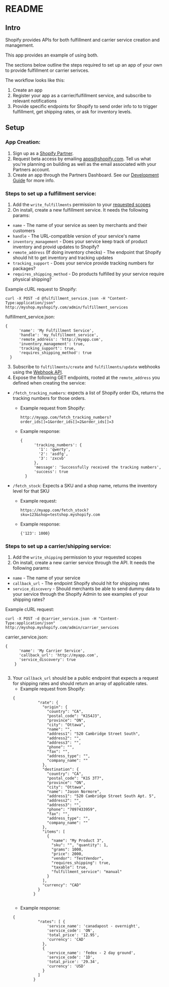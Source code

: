 # README

## Intro

Shopify provides APIs for both fulfillment and carrier service creation and management.

This app provides an example of using both.

The sections below outline the steps required to set up an app of your own to provide fulfillment or carrier serivces.

The workflow looks like this:
1. Create an app
2. Register your app as a carrier/fulfillment service, and subscribe to relevant notifications
3. Provide specific endpoints for Shopify to send order info to to trigger fulfillment, get shipping rates, or ask for inventory levels.

## Setup  

### App Creation:

1. Sign up as a [Shopify Partner](http://partners.shopify.com).
2. Request beta access by emailing [apps@shopify.com](mailto:apps@shopify.com). Tell us what you're planning on building as well as the email associated with your Partners account.
3. Create an app through the Partners Dashboard. See our [Development Guide](http://wiki.shopify.com/Shopify_App_Development) for more info.

### Steps to set up a fulfillment service:

1. Add the `write_fulfillments` permission to your [requested scopes](http://api.shopify.com/authentication.html)
2. On install, create a new fulfillment service. It needs the following params:

  * `name` - The name of your service as seen by merchants and their customers
  * `handle` - The URL-compatible version of your service's name
  * `inventory_management` - Does your service keep track of product inventory and provid updates to Shopify?
  * `remote_address` (If doing inventory checks) - The endpoint that Shopify should hit to get inventory and tracking updates
  * `tracking_support` - Does your service provide tracking numbers for packages?
  * `requires_shipping_method` - Do products fulfilled by your service require physical shipping?

  Example cURL request to Shopify:

  `curl -X POST -d @fulfillment_service.json -H "Content-Type:application/json"
  http://myshop.myshopify.com/admin/fulfillment_services`

  fulfillment_service.json:
  <pre><code>{
      'name': 'My Fulfillment Service',
      'handle': 'my_fulfillment_service',
      'remote_address': 'http://myapp.com',
      'inventory_management': true,
      'tracking_support': true,
      'requires_shipping_method': true
  }</code></pre>
3. Subscribe to `fulfillments/create` and `fulfillments/update` webhooks using the [Webhook API](http://api.shopify.com/webhook.html).
4. Expose the following GET endpoints, rooted at the `remote_address` you defined when creating the service:
  * `/fetch_tracking_numbers`: expects a list of Shopify order IDs, returns the tracking numbers for those orders.
      * Example request from Shopify:

          `http://myapp.com/fetch_tracking_numbers?order_ids[]=1&order_ids[]=2&order_ids[]=3`

      * Example response:

          <pre><code>{
              'tracking_numbers': {
                '1': 'qwerty',
                '2': 'asdfg',
                '3': 'zxcvb'
              },
              'message': 'Successfully received the tracking numbers',
              'success': true
          }</code></pre>
  * `/fetch_stock`: Expects a SKU and a shop name, returns the inventory level for that SKU
      * Example request:

          `https://myapp.com/fetch_stock?sku=123&shop=testshop.myshopify.com`

      * Example response:

          `{'123': 1000}`

### Steps to set up a carrier/shipping service:

1. Add the `write_shipping` permission to your requested scopes
2. On install, create a new carrier service through the API. It needs the following params:
  * `name` - The name of your service
  * `callback_url` - The endpoint Shopify should hit for shipping rates
  * `service_discovery` - Should merchants be able to send dummy data to your service through the Shopify Admin to see examples of your shipping rates?

  Example cURL request:

  `curl -X POST -d @carrier_service.json -H "Content-Type:application/json"
  http://myshop.myshopify.com/admin/carrier_services`

  carrier_service.json:
  <pre><code>{
      'name': 'My Carrier Service',
      'callback_url': 'http://myapp.com',
      'service_discovery': true
    }
  </code></pre>
3. Your `callback_url` should be a public endpoint that expects a request for shipping rates and should return an array of applicable rates.
      * Example request from Shopify:
      <pre><code>{
              "rate": {
                "origin": {
                  "country": "CA", 
                  "postal_code": "K1S4J3", 
                  "province": "ON", 
                  "city": "Ottawa", 
                  "name": "", 
                  "address1": "520 Cambridge Street South", 
                  "address2": "", 
                  "address3": "", 
                  "phone": "", 
                  "fax": "", 
                  "address_type": "", 
                  "company_name": ""
                }, 
                "destination": {
                  "country": "CA", 
                  "postal_code": "K1S 3T7", 
                  "province": "ON", 
                  "city": "Ottawa", 
                  "name": "Jason Normore", 
                  "address1": "520 Cambridge Street South Apt. 5", 
                  "address2": "", 
                  "address3": "", 
                  "phone": "7097433959", 
                  "fax": "", 
                  "address_type": "", 
                  "company_name": ""
                }, 
                "items": [
                  {
                    "name": "My Product 3", 
                    "sku": "", "quantity": 1, 
                    "grams": 1000, 
                    "price": 2000, 
                    "vendor": "TestVendor", 
                    "requires_shipping": true, 
                    "taxable": true, 
                    "fulfillment_service": "manual"
                  }
                ], 
                "currency": "CAD"
              }
            }
      </code></pre>
      * Example response:
      <pre><code>{
              "rates": [ {
                  'service_name': 'canadapost - overnight',
                  'service_code': 'ON',
                  'total_price': '12.95',
                  'currency': 'CAD'
                },
                {
                  'service_name': 'fedex - 2 day ground',
                  'service_code': '1D',
                  'total_price': '29.34',
                  'currency': 'USD'
                }
              ]
            }
      </code></pre>